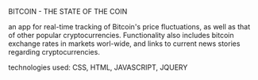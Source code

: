 BITCOIN - THE STATE OF THE COIN

an app for real-time tracking of Bitcoin's price fluctuations, as well as that of other popular cryptocurrencies.  Functionality also includes bitcoin exchange rates in markets worl-wide, and links to current news stories regarding cryptocurrencies.


technologies used:  CSS, HTML, JAVASCRIPT, JQUERY